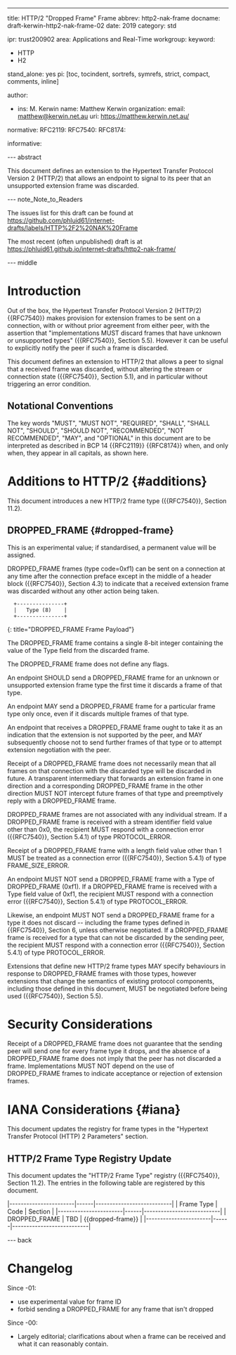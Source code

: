 ---
title: HTTP/2 "Dropped Frame" Frame
abbrev: http2-nak-frame
docname: draft-kerwin-http2-nak-frame-02
date: 2019
category: std

ipr: trust200902
area: Applications and Real-Time
workgroup: 
keyword:
 - HTTP
 - H2

stand_alone: yes
pi: [toc, tocindent, sortrefs, symrefs, strict, compact, comments, inline]

author:
 - ins: M. Kerwin
   name: Matthew Kerwin
   organization: 
   email: matthew@kerwin.net.au
   uri: https://matthew.kerwin.net.au/

normative:
  RFC2119:
  RFC7540:
  RFC8174:

informative:


--- abstract

This document defines an extension to the Hypertext Transfer Protocol Version 2 (HTTP/2) that
allows an endpoint to signal to its peer that an unsupported extension frame was discarded.

--- note_Note_to_Readers

The issues list for this draft can be found at <https://github.com/phluid61/internet-drafts/labels/HTTP%2F2%20NAK%20Frame>

The most recent (often unpublished) draft is at <https://phluid61.github.io/internet-drafts/http2-nak-frame/>

--- middle

# Introduction

Out of the box, the Hypertext Transfer Protocol Version 2 (HTTP/2) {{RFC7540}} makes provision for
extension frames to be sent on a connection, with or without prior agreement from either peer, with
the assertion that "implementations MUST discard frames that have unknown or unsupported types"
({{RFC7540}}, Section 5.5).  However it can be useful to explicitly notify the peer if such a frame
is discarded.

This document defines an extension to HTTP/2 that allows a peer to signal that a received frame
was discarded, without altering the stream or connection state ({{RFC7540}}, Section 5.1), and in
particular without triggering an error condition.


## Notational Conventions

The key words "MUST", "MUST NOT", "REQUIRED", "SHALL", "SHALL
NOT", "SHOULD", "SHOULD NOT", "RECOMMENDED", "NOT RECOMMENDED",
"MAY", and "OPTIONAL" in this document are to be interpreted as
described in BCP 14 {{RFC2119}} {{RFC8174}} when, and only when, they
appear in all capitals, as shown here.

# Additions to HTTP/2 {#additions}

This document introduces a new HTTP/2 frame type ({{RFC7540}}, Section 11.2).


## DROPPED\_FRAME {#dropped-frame}

<cref anchor="NOTE-1" source="MK">This is an experimental value; if standardised, a permanent value will be assigned.</cref>

DROPPED\_FRAME frames (type code=0xf1) can be sent on a connection at any time after the
connection preface except in the middle of a header block ({{RFC7540}}, Section 4.3) to indicate
that a received extension frame was discarded without any other action being taken.

~~~~~~~~~~
  +---------------+
  |   Type (8)    |
  +---------------+
~~~~~~~~~~
{: title="DROPPED_FRAME Frame Payload"}

The DROPPED\_FRAME frame contains a single 8-bit integer containing the value of the Type field
from the discarded frame.

The DROPPED\_FRAME frame does not define any flags.

An endpoint SHOULD send a DROPPED\_FRAME frame for an unknown or unsupported extension frame type
the first time it discards a frame of that type.

An endpoint MAY send a DROPPED\_FRAME frame for a particular frame type only once, even if it
discards multiple frames of that type.

An endpoint that receives a DROPPED\_FRAME frame ought to take it as an indication that the
extension is not supported by the peer, and MAY subsequently choose not to send further frames of
that type or to attempt extension negotiation with the peer.

Receipt of a DROPPED\_FRAME frame does not necessarily mean that all frames on that connection with
the discarded type will be discarded in future.  A transparent intermediary that forwards an
extension frame in one direction and a corresponding DROPPED\_FRAME frame in the other direction
MUST NOT intercept future frames of that type and preemptively reply with a DROPPED\_FRAME frame.

DROPPED\_FRAME frames are not associated with any individual stream.  If a DROPPED\_FRAME frame is
received with a stream identifier field value other than 0x0, the recipient MUST respond with a
connection error ({{RFC7540}}, Section 5.4.1) of type PROTOCOL\_ERROR.

Receipt of a DROPPED\_FRAME frame with a length field value other than 1 MUST be treated as a
connection error ({{RFC7540}}, Section 5.4.1) of type FRAME\_SIZE\_ERROR.

An endpoint MUST NOT send a DROPPED\_FRAME frame with a Type of DROPPED\_FRAME (0xf1).  If a
DROPPED\_FRAME frame is received with a Type field value of 0xf1, the recipient MUST respond with
a connection error ({{RFC7540}}, Section 5.4.1) of type PROTOCOL\_ERROR.

Likewise, an endpoint MUST NOT send a DROPPED\_FRAME frame for a type it does not discard -- including
the frame types defined in {{RFC7540}}, Section 6, unless otherwise negotiated.  If a
DROPPED\_FRAME frame is received for a type that can not be discarded by the sending peer, the
recipient MUST respond with a connection error ({{RFC7540}}, Section 5.4.1) of type PROTOCOL\_ERROR.

Extensions that define new HTTP/2 frame types MAY specify behaviours in response to DROPPED\_FRAME
frames with those types, however extensions that change the semantics of existing protocol
components, including those defined in this document, MUST be negotiated before being used
({{RFC7540}}, Section 5.5).


# Security Considerations

Receipt of a DROPPED\_FRAME frame does not guarantee that the sending peer will send one for
every frame type it drops, and the absence of a DROPPED\_FRAME frame does not imply that the peer
has not discarded a frame.  Implementations MUST NOT depend on the use of DROPPED\_FRAME frames to
indicate acceptance or rejection of extension frames.


# IANA Considerations  {#iana}

This document updates the registry for frame types in the "Hypertext Transfer Protocol (HTTP) 2
Parameters" section.


## HTTP/2 Frame Type Registry Update

This document updates the "HTTP/2 Frame Type" registry ({{RFC7540}}, Section 11.2).  The entries
in the following table are registered by this document.

 |-----------------------|------|---------------------------|
 | Frame Type            | Code | Section                   |
 |-----------------------|------|---------------------------|
 | DROPPED\_FRAME        | TBD  | {{dropped-frame}}         |
 |-----------------------|------|---------------------------|


--- back

# Changelog

Since -01:

* use experimental value for frame ID
* forbid sending a DROPPED\_FRAME for any frame that isn't dropped

Since -00:

* Largely editorial; clarifications about when a frame can be received and what it
  can reasonably contain.


